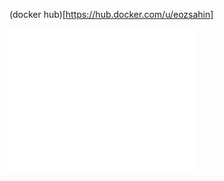 (docker hub)[https://hub.docker.com/u/eozsahin]

<img src="/github-metrics.svg" alt="Metrics" width="60%">
